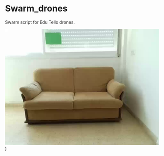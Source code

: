 # Swarm_drones
Swarm script for Edu Tello drones.


![Watch the Drone Movie](https://github.com/OZ77ARIEL/Swarm-Drone/blob/940ee0d225810aacb4a96499b3467acce460a954/summary/1.png)
)
